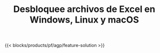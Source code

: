 ﻿---
title: Desbloquee archivos de Excel en Windows, Linux y macOS 
url: /es/unlock
description: Aplicación y API gratuitas para eliminar la protección de los archivos XLS, XLSX y ODS
---
{{< blocks/products/pf/agp/feature-solution >}} 

